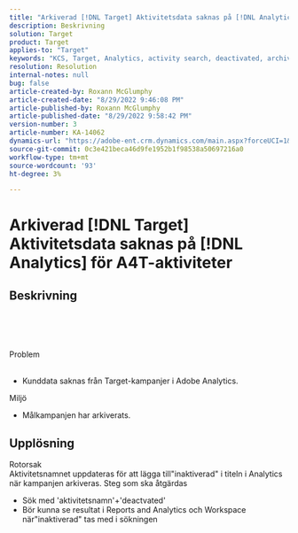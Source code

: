 ```yaml
---
title: "Arkiverad [!DNL Target] Aktivitetsdata saknas på [!DNL Analytics] för A4T-aktiviteter"
description: Beskrivning
solution: Target
product: Target
applies-to: "Target"
keywords: "KCS, Target, Analytics, activity search, deactivated, archived"
resolution: Resolution
internal-notes: null
bug: false
article-created-by: Roxann McGlumphy
article-created-date: "8/29/2022 9:46:08 PM"
article-published-by: Roxann McGlumphy
article-published-date: "8/29/2022 9:58:42 PM"
version-number: 3
article-number: KA-14062
dynamics-url: "https://adobe-ent.crm.dynamics.com/main.aspx?forceUCI=1&pagetype=entityrecord&etn=knowledgearticle&id=0e880cf8-e327-ed11-9db1-002248086d3d"
source-git-commit: 0c3e421beca46d9fe1952b1f98538a50697216a0
workflow-type: tm+mt
source-wordcount: '93'
ht-degree: 3%

---
```


# Arkiverad [!DNL Target] Aktivitetsdata saknas på [!DNL Analytics] för A4T-aktiviteter

## Beskrivning

<br><br><br><br>Problem<br><br>
- Kunddata saknas från Target-kampanjer i Adobe Analytics.



Miljö
- Målkampanjen har arkiverats.



## Upplösning

Rotorsak<br>
Aktivitetsnamnet uppdateras för att lägga till&quot;inaktiverad&quot; i titeln i Analytics när kampanjen arkiveras.
Steg som ska åtgärdas
- Sök med &#39;aktivitetsnamn&#39;+&#39;deactvated&#39;
- Bör kunna se resultat i Reports and Analytics och Workspace när&quot;inaktiverad&quot; tas med i sökningen

